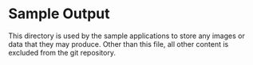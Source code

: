 # Sample Output

This directory is used by the sample applications to store any images or data that they may produce. Other than this file, all other content is excluded from the git repository.

